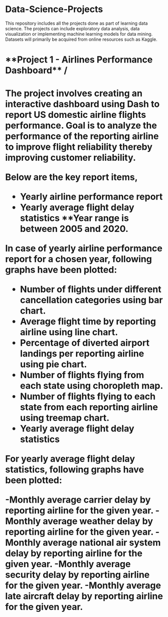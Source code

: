 # Data-Science-Projects
This repository includes all the projects done as part of learning data science. 
The projects can include exploratory data analysis, data visualization or implementing machine learning models for data mining. 
Datasets will primarily be acquired from online resources such as Kaggle.


<h1> **Project 1 - Airlines Performance Dashboard** /<h1>

The project involves creating an interactive dashboard using Dash to report US domestic airline flights performance. Goal is to analyze the performance of the reporting airline to improve flight reliability thereby improving customer reliability.

Below are the key report items,

- Yearly airline performance report 
- Yearly average flight delay statistics
**Year range is between 2005 and 2020.



In case of yearly airline performance report for a chosen year, following graphs have been plotted:

- Number of flights under different cancellation categories using bar chart.
- Average flight time by reporting airline using line chart.
- Percentage of diverted airport landings per reporting airline using pie chart.
- Number of flights flying from each state using choropleth map.
- Number of flights flying to each state from each reporting airline using treemap chart.
- Yearly average flight delay statistics

For yearly average flight delay statistics, following graphs have been plotted:

-Monthly average carrier delay by reporting airline for the given year.
-Monthly average weather delay by reporting airline for the given year.
-Monthly average national air system delay by reporting airline for the given year.
-Monthly average security delay by reporting airline for the given year.
-Monthly average late aircraft delay by reporting airline for the given year.


